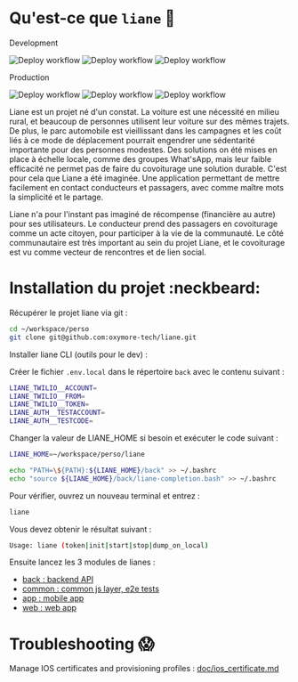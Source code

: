 # Qu'est-ce que `liane` :seedling:

Development

![Deploy workflow](https://github.com/oxymore-tech/liane/actions/workflows/deploy.yml/badge.svg?branch=develop)
![Deploy workflow](https://github.com/oxymore-tech/liane/actions/workflows/android.yml/badge.svg?branch=develop)
![Deploy workflow](https://github.com/oxymore-tech/liane/actions/workflows/ios.yml/badge.svg?branch=develop)

Production

![Deploy workflow](https://github.com/oxymore-tech/liane/actions/workflows/deploy.yml/badge.svg?branch=main)
![Deploy workflow](https://github.com/oxymore-tech/liane/actions/workflows/android.yml/badge.svg?branch=main)
![Deploy workflow](https://github.com/oxymore-tech/liane/actions/workflows/ios.yml/badge.svg?branch=main)

Liane est un projet né d'un constat. La voiture est une nécessité en milieu rural, et beaucoup de personnes utilisent leur voiture sur des mêmes trajets. De plus, le parc automobile est vieillissant dans les campagnes et les coût liés à ce mode de déplacement pourrait engendrer une sédentarité importante pour des personnes modestes.
Des solutions on été mises en place à échelle locale, comme des groupes What'sApp, mais leur faible efficacité ne permet pas de faire du covoiturage une solution durable. C'est pour cela que Liane a été imaginée. Une application permettant de mettre facilement en contact conducteurs et passagers, avec comme maître mots la simplicité et le partage. 

Liane n'a pour l'instant pas imaginé de récompense (financière au autre) pour ses utilisateurs. Le conducteur prend des passagers en covoiturage comme un acte citoyen, pour participer à la vie de la communauté. Le côté communautaire est très important au sein du projet Liane, et le covoiturage est vu comme vecteur de rencontres et de lien social. 

# Installation du projet :neckbeard:

Récupérer le projet liane via git :

```bash
cd ~/workspace/perso
git clone git@github.com:oxymore-tech/liane.git
```

Installer liane CLI (outils pour le dev) :

Créer le fichier `.env.local` dans le répertoire `back` avec le contenu suivant :

```bash
LIANE_TWILIO__ACCOUNT=
LIANE_TWILIO__FROM=
LIANE_TWILIO__TOKEN=
LIANE_AUTH__TESTACCOUNT=
LIANE_AUTH__TESTCODE=
```

Changer la valeur de LIANE_HOME si besoin et exécuter le code suivant : 

```bash
LIANE_HOME=~/workspace/perso/liane

echo "PATH=\${PATH}:${LIANE_HOME}/back" >> ~/.bashrc
echo "source ${LIANE_HOME}/back/liane-completion.bash" >> ~/.bashrc
```

Pour vérifier, ouvrez un nouveau terminal et entrez :

```bash
liane
```

Vous devez obtenir le résultat suivant :

```bash
Usage: liane (token|init|start|stop|dump_on_local)
```

Ensuite lancez les 3 modules de lianes :

- [back : backend API](back/README.md)
- [common : common js layer, e2e tests](common/README.md)
- [app : mobile app](app/README.md)
- [web : web app](web/README.md)

# Troubleshooting :scream:

Manage IOS certificates and provisioning profiles :
[doc/ios_certificate.md](doc/ios_certificate.md)
